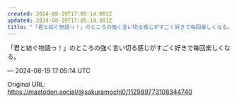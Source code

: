 ```yaml
---
created: 2024-08-19T17:05:14.081Z
updated: 2024-08-19T17:05:14.081Z
title: "「君と紡ぐ物語っ！」のところの強く言い切る感じがすごく好きで毎回楽しくなる。[...]"
---
```


<p>「君と紡ぐ物語っ！」のところの強く言い切る感じがすごく好きで毎回楽しくなる。</p>

&mdash; 2024-08-19 17:05:14 UTC

Original URL: https://mastodon.social/@sakuramochi0/112989773108344740
